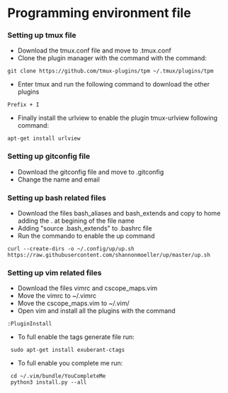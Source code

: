 # Programming environment file

### Setting up tmux file
 * Download the tmux.conf file and move to .tmux.conf
 * Clone the plugin manager with the command with the command:

 ```
 git clone https://github.com/tmux-plugins/tpm ~/.tmux/plugins/tpm
 ```

 * Enter tmux and run the following command to download the other plugins

 ```
 Prefix + I
 ```

 * Finally install the urlview to enable the plugin tmux-urlview following command:

 ```
 apt-get install urlview
 ```

### Setting up gitconfig file
 * Download the gitconfig file and move to .gitconfig
 * Change the name and email

### Setting up bash related files
 * Download the files bash_aliases and bash_extends and copy to home adding the . at begining of the file name
 * Adding "source .bash_extends" to .bashrc file
 * Run the commando to enable the up command
```
curl --create-dirs -o ~/.config/up/up.sh https://raw.githubusercontent.com/shannonmoeller/up/master/up.sh
```

### Setting up vim related files
 * Download the files vimrc and cscope_maps.vim
 * Move the vimrc to ~/.vimrc
 * Move the cscope_maps.vim to ~/.vim/
 * Open vim and install all the plugins with the command
```
:PluginInstall
```
 * To full enable the tags generate file run:
```
 sudo apt-get install exuberant-ctags
```
 * To full enable you complete me run:
```
 cd ~/.vim/bundle/YouCompleteMe
 python3 install.py --all
```
